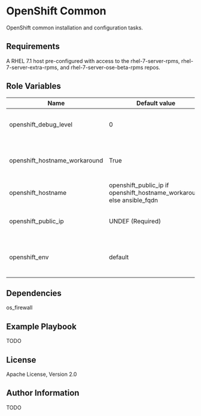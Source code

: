 OpenShift Common
================

OpenShift common installation and configuration tasks.

Requirements
------------

A RHEL 7.1 host pre-configured with access to the rhel-7-server-rpms,
rhel-7-server-extra-rpms, and rhel-7-server-ose-beta-rpms repos.

Role Variables
--------------

| Name                          | Default value                |                                        |
|-------------------------------|------------------------------|----------------------------------------|
| openshift_debug_level         | 0                            | Global openshift debug log verbosity   |
| openshift_hostname_workaround | True                         | Workaround needed to set hostname to IP address |
| openshift_hostname            | openshift_public_ip if openshift_hostname_workaround else ansible_fqdn | hostname to use for this instance |
| openshift_public_ip           | UNDEF (Required)             | Public IP address to use for this host |
| openshift_env                 | default                      | Envrionment name if multiple OpenShift instances |

Dependencies
------------

os_firewall

Example Playbook
----------------

TODO

License
-------

Apache License, Version 2.0

Author Information
------------------

TODO
